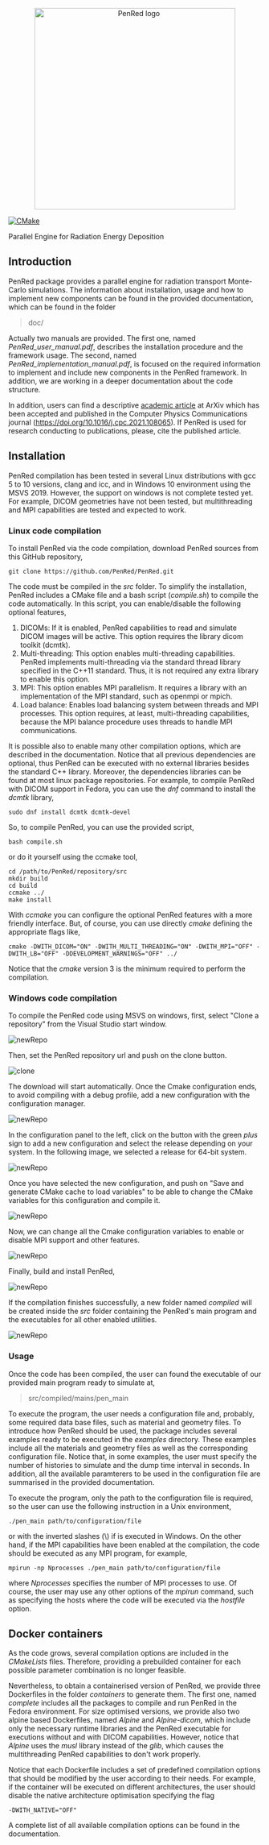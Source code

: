 
<p align="center">
  <a href="https://github.com/PenRed/PenRed">
    <img src="logo/PenRed_color.png" width="400" alt="PenRed logo">
  </a>
</p>

[![CMake](https://github.com/PenRed/PenRed/actions/workflows/cmake.yml/badge.svg)](https://github.com/PenRed/PenRed/actions/workflows/cmake.yml) 

Parallel Engine for Radiation Energy Deposition


## Introduction

PenRed package provides a parallel engine for radiation transport Monte-Carlo simulations. The information about installation, usage and how to implement new components can be found in the provided documentation, which can be found in the folder

> doc/

Actually two manuals are provided. The first one, named *PenRed_user_manual.pdf*, describes the installation procedure and the framework usage. The second, named *PenRed_implementation_manual.pdf*, is focused on the required information to implement and include new components in the PenRed framework. In addition, we are working in a deeper documentation about the code structure.

In addition, users can find a descriptive [academic article](https://arxiv.org/abs/2003.00796) at ArXiv which has been accepted and published in the Computer Physics Communications journal (https://doi.org/10.1016/j.cpc.2021.108065). If PenRed is used for research conducting to publications, please, cite the published article.



## Installation

PenRed compilation has been tested in several Linux distributions with gcc 5 to 10 versions, clang and icc, and in Windows 10 environment using the MSVS 2019. However, the support on windows is not complete tested yet. For example, DICOM geometries have not been tested, but multithreading and MPI capabilities are tested and expected to work.

### Linux code compilation

To install PenRed via the code compilation, download PenRed sources from this GitHub repository,

```
git clone https://github.com/PenRed/PenRed.git
```

The code must be compiled in the *src* folder. To simplify the installation, PenRed includes a CMake file and a bash script (*compile.sh*) to compile the code automatically. In this script, you can enable/disable the following optional features,

1. DICOMs: If it is enabled, PenRed capabilities to read and simulate DICOM images will be active. This option requires the library dicom toolkit (dcmtk).
2. Multi-threading: This option enables multi-threading capabilities. PenRed implements multi-threading via the standard thread library specified in the C++11 standard. Thus, it is not required any extra library to enable this option.
3. MPI: This option enables MPI parallelism. It requires a library with an implementation of the MPI standard, such as openmpi or mpich.
4. Load balance: Enables load balancing system between threads and MPI processes. This option requires, at least, multi-threading capabilities, because the MPI balance procedure uses threads to handle MPI communications.

It is possible also to enable many other compilation options, which are described in the documentation. Notice that all previous dependencies are optional, thus PenRed can be executed with no external libraries besides the standard C++ library. Moreover, the dependencies libraries can be found at most linux package repositories. For example, to compile PenRed with DICOM support in Fedora, you can use the *dnf* command to install the *dcmtk* library,

```
sudo dnf install dcmtk dcmtk-devel
```

So, to compile PenRed, you can use the provided script,

```
bash compile.sh
```

or do it yourself using the ccmake tool,

```
cd /path/to/PenRed/repository/src
mkdir build
cd build
ccmake ../
make install
```

With *ccmake* you can configure the optional PenRed features with a more friendly interface. But, of course, you can use directly *cmake* defining the appropriate flags like,

```
cmake -DWITH_DICOM="ON" -DWITH_MULTI_THREADING="ON" -DWITH_MPI="OFF" -DWITH_LB="OFF" -DDEVELOPMENT_WARNINGS="OFF" ../
```

Notice that the *cmake* version 3 is the minimum required to perform the compilation.

### Windows code compilation

To compile the PenRed code using MSVS on windows, first, select "Clone a repository" from the Visual Studio start window.

![newRepo](./img/MSVS/NewCloneRepo.png)

Then, set the PenRed repository url and push on the clone button.

![clone](./img/MSVS/ClonePenRed.png)

The download will start automatically. Once the Cmake configuration ends, to avoid compiling with a debug profile, add a new configuration with the configuration manager.

![newRepo](./img/MSVS/manageConfigurations.png)

In the configuration panel to the left, click on the button with the green *plus* sign to add a new configuration and select the release depending on your system. In the following image, we selected a release for 64-bit system.

![newRepo](./img/MSVS/addConfiguration.png)

Once you have selected the new configuration, and push on "Save and generate CMake cache to load variables" to be able to change the CMake variables for this configuration and compile it.

![newRepo](./img/MSVS/selectConfiguration.png)

Now, we can change all the Cmake configuration variables to enable or disable MPI support and other features.

![newRepo](./img/MSVS/setCompileConfig.png)

Finally, build and install PenRed,

![newRepo](./img/MSVS/buildAndInstall.png)

If the compilation finishes successfully, a new folder named *compiled* will be created inside the *src* folder containing the PenRed's main program and the executables for all other enabled utilities.

![newRepo](./img/MSVS/compiled.png)

### Usage

Once the code has been compiled, the user can found the executable of our provided main program ready to simulate at,

> src/compiled/mains/pen_main

To execute the program, the user needs a configuration file and, probably, some required data base files, such as material and geometry files. To introduce how PenRed should be used, the package includes several examples ready to be executed in the *examples* directory. These examples include all the materials and geometry files as well as the corresponding configuration file. Notice that, in some examples, the user must specify the number of histories to simulate and the dump time interval in seconds. In addition, all the available paramterers to be used in the configuration file are summarised in the provided documentation.

To execute the program, only the path to the configuration file is required, so the user can use the following instruction in a Unix environment,

```
./pen_main path/to/configuration/file
```

or with the inverted slashes (\\) if is executed in Windows. On the other hand, if the MPI capabilities have been enabled at the compilation, the code should be executed as any MPI program, for example,

```
mpirun -np Nprocesses ./pen_main path/to/configuration/file
```

where *Nprocesses* specifies the number of MPI processes to use. Of course, the user may use any other options of the *mpirun* command, such as specifying the hosts where the code will be executed via the *hostfile* option.

## Docker containers

As the code grows, several compilation options are included in the *CMakeLists* files. Therefore, providing a prebuilded container for each possible parameter combination is no longer feasible.

Nevertheless, to obtain a containerised version of PenRed, we provide three Dockerfiles in the folder *containers* to generate them. The first one, named *complete* includes all the packages to compile and run PenRed in the Fedora environment. For size optimised versions, we provide also two alpine based Dockerfiles, named *Alpine* and *Alpine-dicom*, which include only the necessary runtime libraries and the PenRed executable for executions without and with DICOM capabilities. However, notice that *Alpine* uses the *musl* library instead of the *glib*, which causes the multithreading PenRed capabilities to don't work properly. 

Notice that each Dockerfile includes a set of predefined compilation options that should be modified by the user according to their needs. For example, if the container will be executed on different architectures, the user should disable the native architecture optimisation specifying the flag

```
-DWITH_NATIVE="OFF"
```

A complete list of all available compilation options can be found in the documentation.
